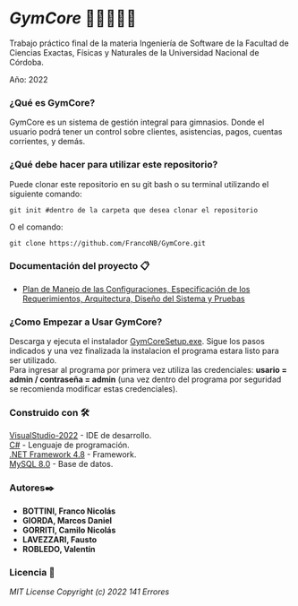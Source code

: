 # *GymCore* 💪🏼🏋🏻‍♂️
Trabajo práctico final de la materia Ingeniería de Software de la Facultad de Ciencias Exactas, Físicas y Naturales de la Universidad Nacional de Córdoba. 

Año: 2022

### **¿Qué es GymCore?**
GymCore es un sistema de gestión integral para gimnasios. Donde el usuario podrá tener un control sobre clientes, asistencias, pagos, cuentas corrientes, y demás.

### **¿Qué debe hacer para utilizar este repositorio?**
Puede clonar este repositorio en su git bash o su terminal utilizando el siguiente comando:

```
git init #dentro de la carpeta que desea clonar el repositorio
```
O el comando:
```
git clone https://github.com/FrancoNB/GymCore.git
```

### **Documentación del proyecto 📋**
* [Plan de Manejo de las Configuraciones, Especificación de los Requerimientos, Arquitectura, Diseño del Sistema y Pruebas](https://drive.google.com/drive/folders/1tVPT3BST0qW5aiHbNS-Nk1X84_OfrxJK)

### **¿Como Empezar a Usar GymCore?**
Descarga y ejecuta el instalador [GymCoreSetup.exe](https://drive.google.com/file/d/16dgnwHJ7yM7a603YboaTilptPEMDbHYK/view?usp=sharing). Sigue los pasos indicados y una vez finalizada la instalacion el programa estara listo para ser utilizado.  
Para ingresar al programa por primera vez utiliza las credenciales: **usario = admin / contraseña = admin** (una vez dentro del programa por seguridad se recomienda modificar estas credenciales).

### **Construido con 🛠️**
[VisualStudio-2022](https://visualstudio.microsoft.com/es/vs/) - IDE de desarrollo.  
[C#](https://docs.microsoft.com/en-us/dotnet/csharp/tour-of-csharp/) - Lenguaje de programación.  
[.NET Framework 4.8](https://dotnet.microsoft.com/en-us/download/dotnet-framework/net48) - Framework.  
[MySQL 8.0](https://dev.mysql.com/doc/relnotes/mysql/8.0/en/) - Base de datos.  

### **Autores✒️**
* **BOTTINI, Franco Nicolás**
* **GIORDA, Marcos Daniel**
* **GORRITI, Camilo Nicolás**
* **LAVEZZARI, Fausto**
* **ROBLEDO, Valentín**

### **Licencia 🧾**
_MIT License Copyright (c) 2022 141 Errores_
